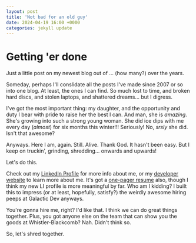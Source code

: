```yaml
---
layout: post
title: 'Not bad for an old guy'
date: 2024-04-19 16:00 +0000
categories: jekyll update
---
```


# Getting 'er done

Just a little post on my newest blog out of ... (how many?) over the years.

Someday, perhaps I'll conslidate all the posts I've made since 2007 or so into one blog. At least, the ones I can find. So much lost to time, and broken hard discs, and stolen laptops, and shattered dreams... but I digress.

I've got the most important thing: my daughter, and the opportunity and duty I bear with pride to raise her the best I can. 
And man, she is *amazing*. She's growing into such a strong young woman.
She did ice dips with me every day (_almost_) for six months this winter!!! Seriously! No, _*srsly*_ she did. Isn't that awesome?

Anyways. Here I am, again. Still. Alive. Thank God. It hasn't been easy. But I keep on truckin', grinding, shredding... onwards and upwards!

Let's do this.

Check out my [LinkedIn Profile][linkedin-profile] for more info about me, or my [developer website][devsite] to learn more about me. It's got a [one-pager resume][resume] also, though I think my new LI profile is more meaningful by far. 
Who am I kidding? I built this to impress (or at least, hopefully, satisfy?) the weirdly awesome hiring peeps at Galactic Dev anyways. 

You're gonna hire me, right?
I'd like that.
I think we can do great things together.
Plus, you got anyone else on the team that can show you the goods at Whistler-Blackcomb?
Nah. Didn't think so.

So, let's shred together.

[linkedin-profile]: https://www.linkedin.com/in/mikepeiman/
[devsite]: https://www.mikepeiman.dev/
[resume]: https://www.mikepeiman.dev/resume

